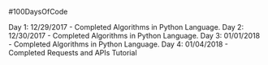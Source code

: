 #100DaysOfCode

Day 1: 12/29/2017 - Completed Algorithms in Python Language.
Day 2: 12/30/2017 - Completed Algorithms in Python Language.
Day 3: 01/01/2018 - Completed Algorithms in Python Language.
Day 4: 01/04/2018 - Completed Requests and APIs Tutorial
